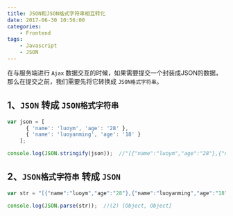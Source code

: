 ```yaml
---
title: JSON和JSON格式字符串相互转化
date: 2017-06-30 10:56:00
categories:
    - Frontend
tags:
    - Javascript
    - JSON
---
```


在与服务端进行 `Ajax` 数据交互的时候，如果需要提交一个封装成JSON的数据，那么在提交之前，我们需要先将它转换成 `JSON格式字符串`。
<!-- more -->

## 1、`JSON` 转成 `JSON格式字符串`
```javascript
var json = [
      { 'name': 'luoym', 'age': '28' },
      { 'name': 'luoyanming', 'age': '18' }
    ];

console.log(JSON.stringify(json));  //"[{"name":"luoym","age":"28"},{"name":"luoyanming","age":"18"}]"
```

## 2、`JSON格式字符串` 转成 `JSON`
```javascript
var str = "[{"name":"luoym","age":"28"},{"name":"luoyanming","age":"18"}]";

console.log(JSON.parse(str));  //(2) [Object, Object]
```
&nbsp;